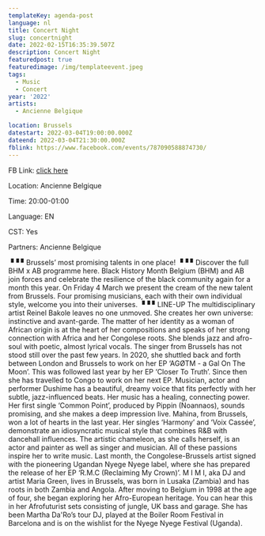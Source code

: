 ```yaml
---
templateKey: agenda-post
language: nl
title: Concert Night
slug: concertnight
date: 2022-02-15T16:35:39.507Z
description: Concert Night
featuredpost: true
featuredimage: /img/templateevent.jpeg
tags:
  - Music
  - Concert
year: '2022'
artists:
  - Ancienne Belgique

location: Brussels
datestart: 2022-03-04T19:00:00.000Z
dateend: 2022-03-04T21:30:00.000Z
fblink: https://www.facebook.com/events/787090588874730/
---
```


FB Link: [click here](https://www.facebook.com/events/309653257798057/)

Location: Ancienne Belgique

Time: 20:00-01:00

Language: EN

CST: Yes

Partners: Ancienne Belgique

▝▝ ▘Brussels’ most promising talents in one place!
▝▝ ▘Discover the full BHM x AB programme here.
Black History Month Belgium (BHM) and AB join forces and celebrate the resilience of the black community again for a month this year. On Friday 4 March we present the cream of the new talent from Brussels. Four promising musicians, each with their own individual style, welcome you into their universes.
▝▝ ▘LINE-UP
The multidisciplinary artist Reinel Bakole leaves no one unmoved. She creates her own universe: instinctive and avant-garde. The matter of her identity as a woman of African origin is at the heart of her compositions and speaks of her strong connection with Africa and her Congolese roots. She blends jazz and afro-soul with poetic, almost lyrical vocals.
The singer from Brussels has not stood still over the past few years. In 2020, she shuttled back and forth between London and Brussels to work on her EP ‘AGØTM - a Gal On The Moon’. This was followed last year by her EP ‘Closer To Truth’. Since then she has travelled to Congo to work on her next EP.
Musician, actor and performer Dushime has a beautiful, dreamy voice that fits perfectly with her subtle, jazz-influenced beats. Her music has a healing, connecting power. Her first single ‘Common Point’, produced by Pippin (Noannaos), sounds promising, and she makes a deep impression live.
Mahina, from Brussels, won a lot of hearts in the last year. Her singles ‘Harmony’ and ‘Voix Cassée’, demonstrate an idiosyncratic musical style that combines R&B with dancehall influences. The artistic chameleon, as she calls herself, is an actor and painter as well as singer and musician. All of these passions inspire her to write music.
Last month, the Congolese-Brussels artist signed with the pioneering Ugandan Nyege Nyege label, where she has prepared the release of her EP ‘R.M.C (Reclaiming My Crown)’.
M I M I, aka DJ and artist Maria Green, lives in Brussels, was born in Lusaka (Zambia) and has roots in both Zambia and Angola. After moving to Belgium in 1998 at the age of four, she began exploring her Afro-European heritage. You can hear this in her Afrofuturist sets consisting of jungle, UK bass and garage. She has been Martha Da'Ro’s tour DJ, played at the Boiler Room Festival in Barcelona and is on the wishlist for the Nyege Nyege Festival (Uganda).
